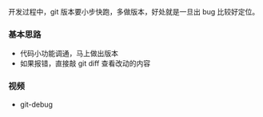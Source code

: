 开发过程中，git 版本要小步快跑，多做版本，好处就是一旦出 bug 比较好定位。


### 基本思路

- 代码小功能调通，马上做出版本
- 如果报错，直接敲 git diff 查看改动的内容


### 视频

- git-debug
